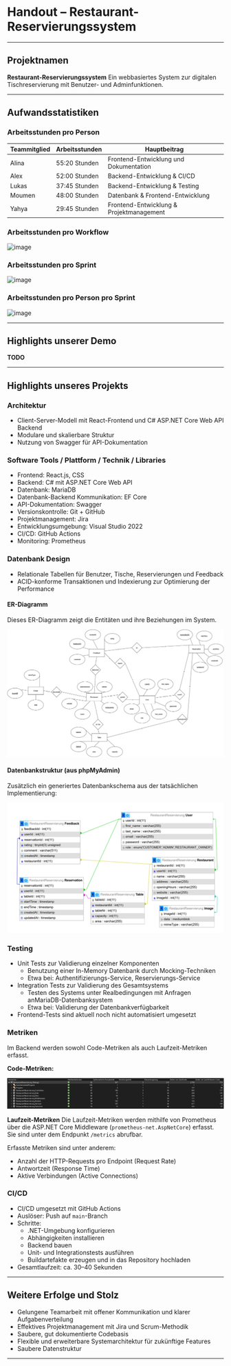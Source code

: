 # Handout – Restaurant-Reservierungssystem

---

## Projektnamen
**Restaurant-Reservierungssystem**
Ein webbasiertes System zur digitalen Tischreservierung mit Benutzer- und Adminfunktionen.

---

## Aufwandsstatistiken

### Arbeitsstunden pro Person
| Teammitglied | Arbeitsstunden | Hauptbeitrag                             |
|--------------|---------------|-------------------------------------------|
| Alina        | 55:20 Stunden    | Frontend-Entwicklung und Dokumentation    |
| Alex         | 52:00 Stunden    | Backend-Entwicklung & CI/CD               |
| Lukas        | 37:45 Stunden    | Backend-Entwicklung & Testing             |
| Moumen       | 48:00 Stunden    | Datenbank & Frontend-Entwicklung          |
| Yahya        | 29:45 Stunden    | Frontend-Entwicklung & Projektmanagement  |

### Arbeitsstunden pro Workflow
![image](https://github.com/user-attachments/assets/ac768959-f01e-4ecd-a882-4c5d167bac08)


### Arbeitsstunden pro Sprint

![image](https://github.com/user-attachments/assets/9b5ce034-d995-4981-aa25-28be8e0d5d4f)


### Arbeitsstunden pro Person pro Sprint
![image](https://github.com/user-attachments/assets/44722d26-bbc3-4c67-a820-ce265bba0948)

---

## Highlights unserer Demo

**TODO**

---

## Highlights unseres Projekts

### Architektur
- Client-Server-Modell mit React-Frontend und C# ASP.NET Core Web API Backend  
- Modulare und skalierbare Struktur  
- Nutzung von Swagger für API-Dokumentation  

### Software Tools / Plattform / Technik / Libraries
- Frontend: React.js, CSS  
- Backend: C# mit ASP.NET Core Web API  
- Datenbank: MariaDB
- Datenbank-Backend Kommunikation: EF Core 
- API-Dokumentation: Swagger  
- Versionskontrolle: Git + GitHub  
- Projektmanagement: Jira  
- Entwicklungsumgebung: Visual Studio 2022  
- CI/CD: GitHub Actions
- Monitoring: Prometheus

### Datenbank Design
- Relationale Tabellen für Benutzer, Tische, Reservierungen und Feedback  
- ACID-konforme Transaktionen und Indexierung zur Optimierung der Performance
#### ER-Diagramm

Dieses ER-Diagramm zeigt die Entitäten und ihre Beziehungen im System.

![ER-Diagramm Draw.io](https://raw.githubusercontent.com/AlinaBoess/SoftwareEngineeringProjektTINF23B5/main/documentation/endPresentation/ER-Diagramm.drawio.png)

#### Datenbankstruktur (aus phpMyAdmin)

Zusätzlich ein generiertes Datenbankschema aus der tatsächlichen Implementierung:

![Datenbankdiagramm](https://raw.githubusercontent.com/AlinaBoess/SoftwareEngineeringProjektTINF23B5/main/documentation/endPresentation/DatabaseDiagramm.png)



### Testing
- Unit Tests zur Validierung einzelner Komponenten
  - Benutzung einer In-Memory Datenbank durch Mocking-Techniken
  - Etwa bei: Authentifizierungs-Service, Reservierungs-Service
- Integration Tests zur Validierung des Gesamtsystems
  - Testen des Systems unter Realbedingungen mit Anfragen anMariaDB-Datenbanksystem
  - Etwa bei: Validierung der Datenbankverfügbarkeit
- Frontend-Tests sind aktuell noch nicht automatisiert umgesetzt

### Metriken

Im Backend werden sowohl Code-Metriken als auch Laufzeit-Metriken erfasst. 

**Code-Metriken:**

![Code Metriken](https://raw.githubusercontent.com/AlinaBoess/SoftwareEngineeringProjektTINF23B5/main/documentation/endPresentation/Code-Metriken.png)

**Laufzeit-Metriken**
Die Laufzeit-Metriken werden mithilfe von Prometheus über die ASP.NET Core Middleware (`prometheus-net.AspNetCore`) erfasst. Sie sind unter dem Endpunkt `/metrics` abrufbar.

Erfasste Metriken sind unter anderem:
- Anzahl der HTTP-Requests pro Endpoint (Request Rate)
- Antwortzeit (Response Time)
- Aktive Verbindungen (Active Connections)


### CI/CD
- CI/CD umgesetzt mit GitHub Actions
- Auslöser: Push auf `main`-Branch
- Schritte:
  - .NET-Umgebung konfigurieren
  - Abhängigkeiten installieren
  - Backend bauen
  - Unit- und Integrationstests ausführen
  - Buildartefakte erzeugen und in das Repository hochladen
- Gesamtlaufzeit: ca. 30–40 Sekunden

---

## Weitere Erfolge und Stolz

- Gelungene Teamarbeit mit offener Kommunikation und klarer Aufgabenverteilung  
- Effektives Projektmanagement mit Jira und Scrum-Methodik  
- Saubere, gut dokumentierte Codebasis  
- Flexible und erweiterbare Systemarchitektur für zukünftige Features  
- Saubere Datenstruktur
---


